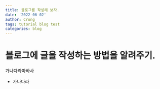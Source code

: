 ```yaml
---
title: 블로그를 작성해 보자.
date: '2022-06-02'
author: Crong
tags: tutorial blog test
categories: blog
---
```


# 블로그에 글을 작성하는 방법을 알려주기.

가나다라마바사

-   가나다라
